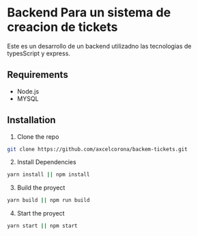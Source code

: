 # Backend Para un sistema de creacion de tickets

Este es un desarrollo de un backend utilizadno las tecnologias de typesScript y express.

## Requirements

- Node.js
- MYSQL

## Installation

1. Clone the repo

```bash
git clone https://github.com/axcelcorona/backem-tickets.git
```

2. Install Dependencies

```bash
yarn install || npm install
```

3. Build the proyect

```bash
yarn build || npm run build
```

4. Start the proyect

```bash
yarn start || npm start
```

